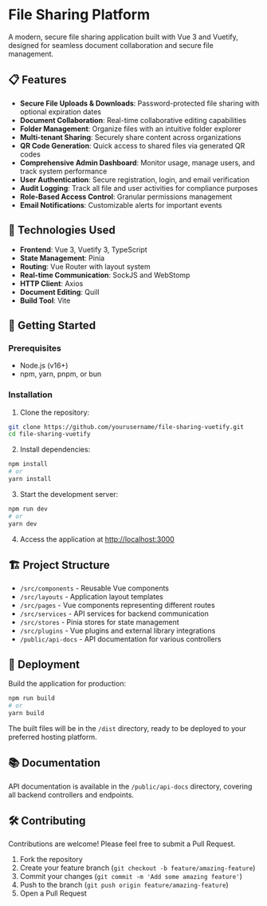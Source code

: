 # File Sharing Platform

A modern, secure file sharing application built with Vue 3 and Vuetify, designed for seamless document collaboration and secure file management.

## 📋 Features

- **Secure File Uploads & Downloads**: Password-protected file sharing with optional expiration dates
- **Document Collaboration**: Real-time collaborative editing capabilities
- **Folder Management**: Organize files with an intuitive folder explorer
- **Multi-tenant Sharing**: Securely share content across organizations
- **QR Code Generation**: Quick access to shared files via generated QR codes
- **Comprehensive Admin Dashboard**: Monitor usage, manage users, and track system performance
- **User Authentication**: Secure registration, login, and email verification
- **Audit Logging**: Track all file and user activities for compliance purposes
- **Role-Based Access Control**: Granular permissions management
- **Email Notifications**: Customizable alerts for important events

## 🚀 Technologies Used

- **Frontend**: Vue 3, Vuetify 3, TypeScript
- **State Management**: Pinia
- **Routing**: Vue Router with layout system
- **Real-time Communication**: SockJS and WebStomp
- **HTTP Client**: Axios
- **Document Editing**: Quill
- **Build Tool**: Vite

## 🔧 Getting Started

### Prerequisites

- Node.js (v16+)
- npm, yarn, pnpm, or bun

### Installation

1. Clone the repository:
```bash
git clone https://github.com/yourusername/file-sharing-vuetify.git
cd file-sharing-vuetify
```

2. Install dependencies:
```bash
npm install
# or
yarn install
```

3. Start the development server:
```bash
npm run dev
# or
yarn dev
```

4. Access the application at [http://localhost:3000](http://localhost:3000)

## 🏗️ Project Structure

- `/src/components` - Reusable Vue components
- `/src/layouts` - Application layout templates
- `/src/pages` - Vue components representing different routes
- `/src/services` - API services for backend communication
- `/src/stores` - Pinia stores for state management
- `/src/plugins` - Vue plugins and external library integrations
- `/public/api-docs` - API documentation for various controllers

## 🚢 Deployment

Build the application for production:

```bash
npm run build
# or
yarn build
```

The built files will be in the `/dist` directory, ready to be deployed to your preferred hosting platform.

## 📚 Documentation

API documentation is available in the `/public/api-docs` directory, covering all backend controllers and endpoints.

## 🛠️ Contributing

Contributions are welcome! Please feel free to submit a Pull Request.

1. Fork the repository
2. Create your feature branch (`git checkout -b feature/amazing-feature`)
3. Commit your changes (`git commit -m 'Add some amazing feature'`)
4. Push to the branch (`git push origin feature/amazing-feature`)
5. Open a Pull Request